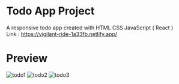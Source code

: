 # Todo App Project

A responsive todo app created with HTML CSS JavaScript ( React ) \
Link : https://vigilant-ride-1a33fb.netlify.app/

# Preview

![todo1](https://i.ibb.co/bK79K7k/todo1.jpg)
![todo2](https://i.ibb.co/Xk3by0T/todo2.jpg)
![todo3](https://i.ibb.co/wJRqjmj/todo3.jpg)
